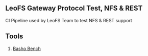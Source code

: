 ## LeoFS Gateway Protocol Test, NFS & REST
CI Pipeline used by LeoFS Team to test NFS & REST support

## Tools
1. [Basho Bench](https://github.com/basho/basho_bench)
